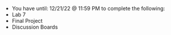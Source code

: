 
* You have until: 12/21/22 @ 11:59 PM to complete the following:
* Lab 7
* Final Project
* Discussion Boards